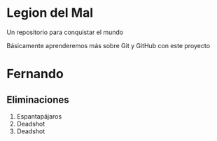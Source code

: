 # Legion del Mal
Un repositorio para conquistar el mundo

Básicamente aprenderemos más sobre Git y GitHub con este proyecto


# Fernando

## Eliminaciones 
1. Espantapájaros
2. Deadshot
3. Deadshot
